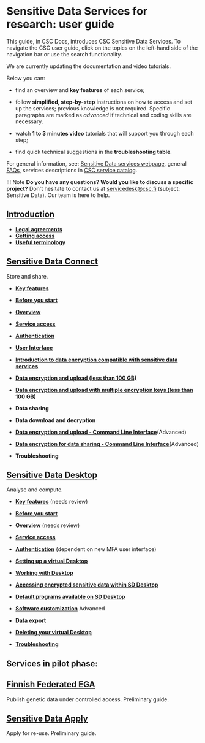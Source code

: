 # Sensitive Data Services for research: user guide

This guide, in CSC Docs, introduces CSC Sensitive Data Services. To navigate the CSC user guide, click on the topics on the left-hand side of the navigation bar or use the search functionality.

We are currently updating the documentation and video tutorials. 

Below you can:

* find an overview and **key features** of each service;

* follow **simplified, step-by-step** instructions on how to access and set up the services;  previous knowledge is not required. Specific paragraphs are marked as *advanced* if technical and coding skills are necessary. 

* watch **1 to 3 minutes video** tutorials that will support you through each step;

* find quick technical suggestions in the **troubleshooting table**.


For general information, see:
[Sensitive Data services webpage](https://research.csc.fi/sensitive-data-services-for-research), general [FAQs](../sensitive-data/faq_index.md), services descriptions in [CSC service catalog](https://research.csc.fi/service-catalog).


!!! Note
    **Do you have any questions? Would you like to discuss a specific project?** Don't hesitate to contact us at servicedesk@csc.fi (subject: Sensitive Data). Our team is here to help.


## [Introduction](./intro.md)

  * [**Legal agreements**](intro.md#legal-agreements)
  * [**Getting access**](intro.md#getting-access)
  * [**Useful terminology**](intro.md#getting-access)


  
## [Sensitive Data Connect](./sd_connect.md)
Store and share.
   

  * [**Key features**](./sd_connect.md)

  * [**Before you start**](./sd_connect.md#before-you-start)
  
  * [**Overview**](./sd_connect.md#service-access)
 
  * [**Service access**](./sd_connect.md#service-access)
  
  * [**Authentication**](./sd_connect.md#authentication)

  * [**User Interface**](./sensitive-data/sd_connect.md#user-interface)
  
  * [**Introduction to data encryption compatible with sensitive data services**](./sd_connect.md#introduction-to-data-encryption-compatible-with-sensitive-data-services)
 
 * [**Data encryption and upload (less than 100 GB)**](./sd_connect.md#sensitive-data-encryption-and-upload-default-less-than-100-gb)
 
 * [**Data encryption and upload with multiple encryption keys (less than 100 GB)**](sd_connect.md#sensitive-data-encryption-and-upload-multiple-encryption-keys-less-than-100-gb)
 
 *  **Data sharing**
 
 *  **Data download and decryption**
 
 * [**Data encryption and upload - Command Line Interface**](./sd_connect.md#data-encryption-and-upload---command-line-interface)(Advanced)
 
 * [**Data encryption for data sharing - Command Line Interface**](./sd_connect.md#data-encryption-and-upload-with-multpile-encryption-keys-and-data-sharing---command-line-interface)(Advanced)

 * **Troubleshooting**
 

  

## [Sensitive Data Desktop](./sd_desktop.md)
Analyse and compute.

  * [**Key features**](./sd_desktop.md) (needs review)

  * [**Before you start**](sd_desktop.md#before-you-start)
  
  * [**Overview**](sd_desktop.md#overview)  (needs review)
 
  * [**Service access**](sd_desktop.md#service-access)  
  
  * [**Authentication**](sd_desktop.md#authentication) (dependent on new MFA user interface)

  * [**Setting up a virtual Desktop**](sd_desktop.md#setting-up-a-virtual-desktop) 

  * [**Working with Desktop**](sd_desktop.md#working-with-your-virtual-desktop)

  * [**Accessing encrypted sensitive data within SD Desktop**](sd_desktop.md#accessing-encrypted-sensitive-data-within-sd-desktop)

  * [**Default programs available on SD Desktop**](sd_desktop.md#default-programs-available-on-sd-desktop)
  
  * [**Software customization**](sd-desktop-singularity.md) Advanced

  * [**Data export**](sd_desktop.md#data-export-from-sd-desktop)

  * [**Deleting your virtual Desktop**](sd_desktop.md#deleting-your-virtual-desktop)
  
  * [**Troubleshooting**](sd_desktop.md#troubleshooting)
  
  

  
  
## Services in pilot phase:
  
## [Finnish Federated EGA](./federatedega.md)
Publish genetic data under controlled access. 
Preliminary guide.
 
  
## [Sensitive Data Apply](./sd-apply.md)
Apply for re-use. 
Preliminary guide. 
 
